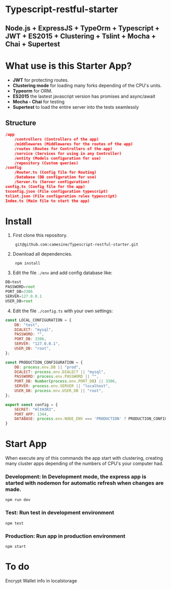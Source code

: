 # Typescript-restful-starter
Node.js + ExpressJS + TypeOrm + Typescript + JWT + ES2015 + Clustering + Tslint + Mocha + Chai + Supertest
------------
# What use is this Starter App?
- **JWT** for protecting routes.
- **Clustering mode** for loading many forks depending of the CPU's units.
- **Typeorm** for ORM.
- **ES2015** the lastest javascript version has promises and async/await
- **Mocha - Chai** for testing
- **Supertest** to load the entire server into the tests seamlessly

## Structure
```json
/app
	/controllers (Controllers of the app)
	/middlewares (Middlewares for the routes of the app)
	/routes (Routes for Controllers of the app)
	/service (Services for using in any Controller)
	/entity (Models configuration for use)
	/repository (Custom queries)
/config
	/Router.ts (Config file for Routing)
	/Database (DB configuration for use)
	/Server.ts (Server configuration)
config.ts (Config file for the app)
tsconfig.json (File configuration typescript)
tslint.json (File configuration rules typescript)
Index.ts (Main file to start the app)
```
# Install
1. First clone this repository.
		
		git@github.com:camesine/Typescript-restful-starter.git
		
2. Download all dependencies.

		npm install
		
3. Edit the file `./env` and add config database like:

```js
DB=test
PASSWORD=root
PORT_DB=3306
SERVER=127.0.0.1
USER_DB=root
```

4. Edit the file `./config.ts` with your own settings:

```js
const LOCAL_CONFIGURATION = {
    DB: "test",
    DIALECT: "mysql",
    PASSWORD: "",
    PORT_DB: 3306,
    SERVER: "127.0.0.1",
    USER_DB: "root",
};

const PRODUCTION_CONFIGURATION = {
    DB: process.env.DB || "prod",
    DIALECT: process.env.DIALECT || "mysql",
    PASSWORD: process.env.PASSWORD || "",
    PORT_DB: Number(process.env.PORT_DB) || 3306,
    SERVER: process.env.SERVER || "localhost",
    USER_DB: process.env.USER_DB || "root",
};

export const config = {
    SECRET: "HltH3R3",
    PORT_APP: 1344,
    DATABASE: process.env.NODE_ENV === 'PRODUCTION' ? PRODUCTION_CONFIGURATION : LOCAL_CONFIGURATION
}
```

# Start App
When execute any of this commands the app start with clustering, creating many cluster apps depending of the numbers of CPU's your computer had.
### Development: In Development mode, the express app is started with nodemon for automatic refresh when changes are made.
	npm run dev
### Test: Run test in development environment
	npm test
### Production: Run app in production environment
	npm start



# To do
Encrypt Wallet info in localstorage